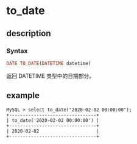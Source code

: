 # to_date

## description

### Syntax

```Haskell
DATE TO_DATE(DATETIME datetime)
```

返回 DATETIME 类型中的日期部分。

## example

```Plain Text
MySQL > select to_date("2020-02-02 00:00:00");
+--------------------------------+
| to_date('2020-02-02 00:00:00') |
+--------------------------------+
| 2020-02-02                     |
+--------------------------------+
```
